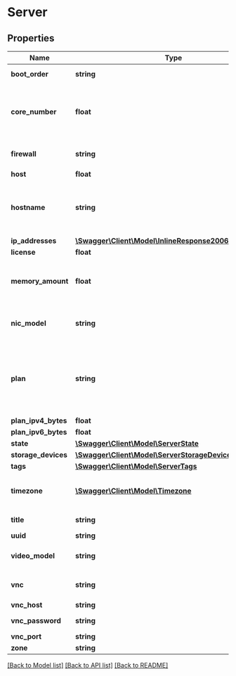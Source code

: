 # Server

## Properties
Name | Type | Description | Notes
------------ | ------------- | ------------- | -------------
**boot_order** | **string** | The storage device boot order. | [optional] 
**core_number** | **float** | The number of CPU cores dedicated to the server. See List server configurations. | [optional] 
**firewall** | **string** | The state of the server firewall rules. | [optional] [default to 'on']
**host** | **float** |  | [optional] 
**hostname** | **string** | A valid hostname, e.g. host.example.com. The maximum length is 128 characters. | [optional] 
**ip_addresses** | [**\Swagger\Client\Model\InlineResponse2006IpAddresses**](InlineResponse2006IpAddresses.md) |  | [optional] 
**license** | **float** |  | [optional] 
**memory_amount** | **float** | The amount of main memory in megabytes. See List server configurations. | [optional] 
**nic_model** | **string** | The model of the server&#39;s network interfaces. | [optional] [default to 'e1000']
**plan** | **string** | The pricing plan used. If a plan is selected, the core_number and  memory_amount must match the plan if they are present. | [optional] [default to 'custom']
**plan_ipv4_bytes** | **float** |  | [optional] 
**plan_ipv6_bytes** | **float** |  | [optional] 
**state** | [**\Swagger\Client\Model\ServerState**](ServerState.md) |  | [optional] 
**storage_devices** | [**\Swagger\Client\Model\ServerStorageDevices**](ServerStorageDevices.md) |  | [optional] 
**tags** | [**\Swagger\Client\Model\ServerTags**](ServerTags.md) |  | [optional] 
**timezone** | [**\Swagger\Client\Model\Timezone**](Timezone.md) | A timezone identifier, e.g. Europe/Helsinki. See Timezones. | [optional] 
**title** | **string** | A short description. | [optional] 
**uuid** | **string** |  | [optional] 
**video_model** | **string** | The model of the server&#39;s video interface. | [optional] [default to 'vga']
**vnc** | **string** | The state of the VNC remote access service. | [optional] [default to 'off']
**vnc_host** | **string** |  | [optional] 
**vnc_password** | **string** | The VNC remote access password. | [optional] 
**vnc_port** | **string** |  | [optional] 
**zone** | **string** |  | [optional] 

[[Back to Model list]](../README.md#documentation-for-models) [[Back to API list]](../README.md#documentation-for-api-endpoints) [[Back to README]](../README.md)


